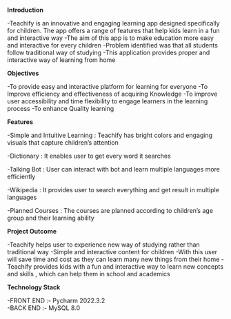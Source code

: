 **Introduction**

-Teachify is an innovative and engaging learning app designed specifically for children. The app offers a range of features that help kids learn in a fun and interactive way
-The aim of this app is to make education more easy and interactive for every children
-Problem identified was that all students follow traditional way of studying
-This application provides proper and interactive way of learning from home

**Objectives**

-To provide easy and interactive platform for learning for everyone 
-To Improve efficiency and effectiveness of acquiring Knowledge
-To improve user accessibility and time flexibility to engage learners in the learning process
-To enhance Quality learning

**Features**

-Simple and Intuitive Learning : Teachify has bright colors and engaging visuals that capture children’s attention

-Dictionary : It enables user to get every word it searches

-Talking Bot : User can interact with bot and learn multiple languages more efficiently

-Wikipedia : It provides user to search everything and get result in multiple languages

-Planned Courses : The courses are planned according to children’s age group and their learning ability

**Project Outcome** 

-Teachify helps user to experience new way of studying rather than traditional way
-Simple and interactive content for children
-With this user will save time and cost as they can learn many new things from their home
-Teachify provides kids with a fun and interactive way to learn new concepts and skills , which can help them in school and academics

**Technology Stack**

-FRONT END :- Pycharm 2022.3.2                    
-BACK END :-  MySQL 8.0
                              






